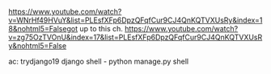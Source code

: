 https://www.youtube.com/watch?v=WNrHf49HVuY&list=PLEsfXFp6DpzQFqfCur9CJ4QnKQTVXUsRy&index=18&nohtml5=Falsegot up to this ch. https://www.youtube.com/watch?v=zg75OzTVOnU&index=17&list=PLEsfXFp6DpzQFqfCur9CJ4QnKQTVXUsRy&nohtml5=False

ac: trydjango19
django shell - python manage.py shell

